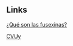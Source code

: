 ## Links
[¿Qué son las fusexinas?](https://mauriciolangleib.github.io/que_son_fusexinas/)

[CVUy](https://exportcvuy.anii.org.uy/pdf/?a26582f2c14655f597692d35a7209d10b94865bd301cdc860a22509d9e6bfe5f689388231ad5a6a2a39d3f21c29d7036b53b5f04628b57ee3814d4d32be59b31)
